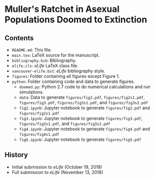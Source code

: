 # Muller's Ratchet in Asexual Populations Doomed to Extinction

## Contents

* `README.md`: This file.
* `main.tex`: LaTeX source for the manuscript.
* `bibliography.bib`: Bibliography.
* `elife.cls`: *eLife* LaTeX class file.
* `vancouver-elife.bst`: *eLife* bibliography style.
* `figures`: Folder containing all figures except Figure 1.
* `python`: Folder containing code and data to generate figures.
    * `doomed.py`: Python 2.7 code to do numerical calculations and run simulations.
    * `data`: Data to generate `figures/fig2.pdf`, `figures/fig2s1.pdf`, `figures/fig3.pdf`, `figures/fig3s1.pdf`, and `figures/fig3s2.pdf`
    * `fig2.ipynb`: Jupyter notebook to generate `figures/fig2.pdf` and `figures/fig2s1.pdf`
    * `fig3.ipynb`: Jupyter notebook to generate `figures/fig3.pdf`, `figures/fig3s1.pdf`, and `figures/fig3s2.pdf`
    * `fig4.ipynb`: Jupyter notebook to generate `figures/fig4.pdf` and `figures/fig4s1.pdf`
    * `fig5.ipynb`: Jupyter notebook to generate `figures/fig5.pdf`


## History

* Initial submission to *eLife* (October 19, 2018)
* Full submission to *eLife* (November 13, 2018)

